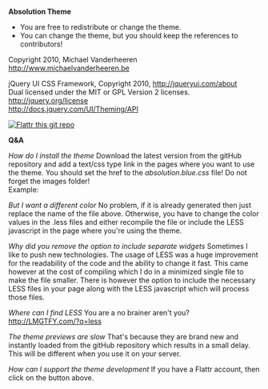 **Absolution Theme**

* You are free to redistribute or change the theme.
* You can change the theme, but you should keep the references to contributors!

Copyright 2010, Michael Vanderheeren  
http://www.michaelvanderheeren.be

jQuery UI CSS Framework, Copyright 2010, http://jqueryui.com/about  
Dual licensed under the MIT or GPL Version 2 licenses.  
http://jquery.org/license  
http://docs.jquery.com/UI/Theming/API

[![Flattr this git repo](http://api.flattr.com/button/flattr-badge-large.png)](https://flattr.com/submit/auto?user_id=MichaelVdheeren&url=https://github.com/michaelvanderheeren/Absolution&title=Absolution&language=en_GB&tags=github&category=software)

**Q&A**

*How do I install the theme*
Download the latest version from the gitHub repository and add a text/css type link in the pages where you want to use the theme. You should set the href to the *absolution.blue.css* file! Do not forget the images folder!  
Example: <link type="text/css" href="absolution.blue.css" rel="stylesheet" />  


*But I want a different color*
No problem, if it is already generated then just replace the name of the file above. Otherwise, you have to change the color values in the .less files and either recompile the file or include the LESS javascript in the page where you're using the theme.

*Why did you remove the option to include separate widgets*
Sometimes I like to push new technologies. The usage of LESS was a huge improvement for the readability of the code and the ability to change it fast. This came however at the cost of compiling which I do in a minimized single file to make the file smaller. There is however the option to include the necessary LESS files in your page along with the LESS javascript which will process those files.

*Where can I find LESS*
You are a no brainer aren't you? http://LMGTFY.com/?q=less

*The theme previews are slow*
That's because they are brand new and instantly loaded from the gitHub repository which results in a small delay. This will be different when you use it on your server.

*How can I support the theme development*
If you have a Flattr account, then click on the button above.